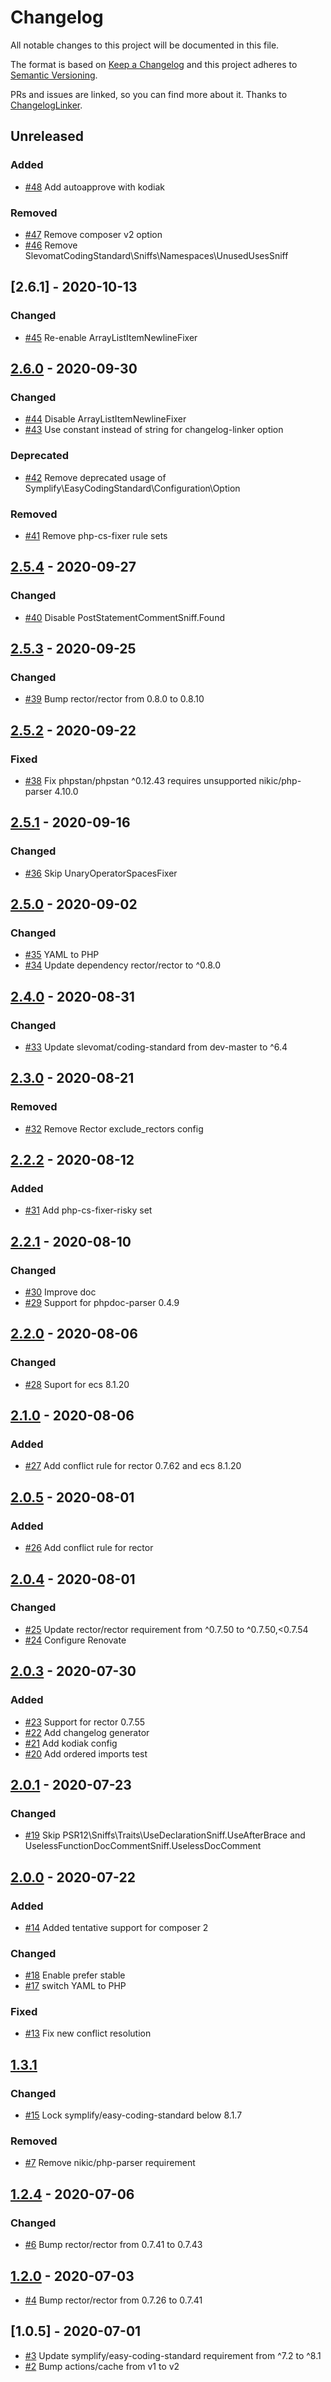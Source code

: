 # Changelog

All notable changes to this project will be documented in this file.

The format is based on [Keep a Changelog](http://keepachangelog.com/en/1.0.0/)
and this project adheres to [Semantic Versioning](http://semver.org/spec/v2.0.0.html).

PRs and issues are linked, so you can find more about it. Thanks to [ChangelogLinker](https://github.com/Symplify/ChangelogLinker).

<!-- changelog-linker -->

## Unreleased

### Added

- [#48] Add autoapprove with kodiak

### Removed

- [#47] Remove composer v2 option
- [#46] Remove SlevomatCodingStandard\Sniffs\Namespaces\UnusedUsesSniff

## [2.6.1] - 2020-10-13

### Changed

- [#45] Re-enable ArrayListItemNewlineFixer

## [2.6.0] - 2020-09-30

### Changed

- [#44] Disable ArrayListItemNewlineFixer
- [#43] Use constant instead of string for changelog-linker option

### Deprecated

- [#42] Remove deprecated usage of Symplify\EasyCodingStandard\Configuration\Option

### Removed

- [#41] Remove php-cs-fixer rule sets

## [2.5.4] - 2020-09-27

### Changed

- [#40] Disable PostStatementCommentSniff.Found

## [2.5.3] - 2020-09-25

### Changed

- [#39] Bump rector/rector from 0.8.0 to 0.8.10

## [2.5.2] - 2020-09-22

### Fixed

- [#38] Fix phpstan/phpstan ^0.12.43 requires unsupported nikic/php-parser 4.10.0

## [2.5.1] - 2020-09-16

### Changed

- [#36] Skip UnaryOperatorSpacesFixer

## [2.5.0] - 2020-09-02

### Changed

- [#35] YAML to PHP
- [#34] Update dependency rector/rector to ^0.8.0

## [2.4.0] - 2020-08-31

### Changed

- [#33] Update slevomat/coding-standard from dev-master to ^6.4

## [2.3.0] - 2020-08-21

### Removed

- [#32] Remove Rector exclude_rectors config

## [2.2.2] - 2020-08-12

### Added

- [#31] Add php-cs-fixer-risky set

## [2.2.1] - 2020-08-10

### Changed

- [#30] Improve doc
- [#29] Support for phpdoc-parser 0.4.9

## [2.2.0] - 2020-08-06

### Changed

- [#28] Suport for ecs 8.1.20

## [2.1.0] - 2020-08-06

### Added

- [#27] Add conflict rule for rector 0.7.62 and ecs 8.1.20


## [2.0.5] - 2020-08-01

### Added

- [#26] Add conflict rule for rector


## [2.0.4] - 2020-08-01

### Changed

- [#25] Update rector/rector requirement from ^0.7.50 to ^0.7.50,<0.7.54
- [#24] Configure Renovate

## [2.0.3] - 2020-07-30

### Added

- [#23] Support for rector 0.7.55
- [#22] Add changelog generator
- [#21] Add kodiak config
- [#20] Add ordered imports test

## [2.0.1] - 2020-07-23

### Changed

- [#19] Skip PSR12\Sniffs\Traits\UseDeclarationSniff.UseAfterBrace and UselessFunctionDocCommentSniff.UselessDocComment

## [2.0.0] - 2020-07-22

### Added

- [#14] Added tentative support for composer 2

### Changed

- [#18] Enable prefer stable
- [#17] switch YAML to PHP

### Fixed

- [#13] Fix new conflict resolution

## [1.3.1]

### Changed

- [#15] Lock symplify/easy-coding-standard below 8.1.7

### Removed

- [#7] Remove nikic/php-parser requirement

## [1.2.4] - 2020-07-06

### Changed

- [#6] Bump rector/rector from 0.7.41 to 0.7.43

## [1.2.0] - 2020-07-03

- [#4] Bump rector/rector from 0.7.26 to 0.7.41

## [1.0.5] - 2020-07-01

- [#3] Update symplify/easy-coding-standard requirement from ^7.2 to ^8.1
- [#2] Bump actions/cache from v1 to v2

[#21]: https://github.com/zingimmick/coding-standard/pull/21
[#20]: https://github.com/zingimmick/coding-standard/pull/20
[#19]: https://github.com/zingimmick/coding-standard/pull/19
[#18]: https://github.com/zingimmick/coding-standard/pull/18
[#17]: https://github.com/zingimmick/coding-standard/pull/17
[#15]: https://github.com/zingimmick/coding-standard/pull/15
[#14]: https://github.com/zingimmick/coding-standard/pull/14
[#13]: https://github.com/zingimmick/coding-standard/pull/13
[#7]: https://github.com/zingimmick/coding-standard/pull/7
[#6]: https://github.com/zingimmick/coding-standard/pull/6
[#4]: https://github.com/zingimmick/coding-standard/pull/4
[#3]: https://github.com/zingimmick/coding-standard/pull/3
[#2]: https://github.com/zingimmick/coding-standard/pull/2
[2.0.4]: https://github.com/zingimmick/coding-standard/compare/2.0.3...2.0.4
[2.0.3]: https://github.com/zingimmick/coding-standard/compare/2.0.2...2.0.3
[2.0.1]: https://github.com/zingimmick/coding-standard/compare/2.0.0...2.0.1
[2.0.0]: https://github.com/zingimmick/coding-standard/compare/1.3.1...2.0.0
[1.3.1]: https://github.com/zingimmick/coding-standard/compare/1.2.4...1.3.1
[1.2.4]: https://github.com/zingimmick/coding-standard/compare/1.2.0...1.2.4
[1.2.0]: https://github.com/zingimmick/coding-standard/compare/1.0.5...1.2.0
[#23]: https://github.com/zingimmick/coding-standard/pull/23
[#22]: https://github.com/zingimmick/coding-standard/pull/22
[#25]: https://github.com/zingimmick/coding-standard/pull/25
[#24]: https://github.com/zingimmick/coding-standard/pull/24
[#26]: https://github.com/zingimmick/coding-standard/pull/26
[2.0.5]: https://github.com/zingimmick/coding-standard/compare/2.0.4...2.0.5
[#27]: https://github.com/zingimmick/coding-standard/pull/27
[#28]: https://github.com/zingimmick/coding-standard/pull/28
[2.1.0]: https://github.com/zingimmick/coding-standard/compare/2.0.5...2.1.0
[#29]: https://github.com/zingimmick/coding-standard/pull/29
[#30]: https://github.com/zingimmick/coding-standard/pull/30
[2.2.0]: https://github.com/zingimmick/coding-standard/compare/2.1.0...2.2.0
[#31]: https://github.com/zingimmick/coding-standard/pull/31
[2.2.1]: https://github.com/zingimmick/coding-standard/compare/2.2.0...2.2.1
[#32]: https://github.com/zingimmick/coding-standard/pull/32
[2.2.2]: https://github.com/zingimmick/coding-standard/compare/2.2.1...2.2.2
[#33]: https://github.com/zingimmick/coding-standard/pull/33
[2.3.0]: https://github.com/zingimmick/coding-standard/compare/2.2.2...2.3.0
[#35]: https://github.com/zingimmick/coding-standard/pull/35
[#34]: https://github.com/zingimmick/coding-standard/pull/34
[2.4.0]: https://github.com/zingimmick/coding-standard/compare/2.3.0...2.4.0
[#36]: https://github.com/zingimmick/coding-standard/pull/36
[2.5.0]: https://github.com/zingimmick/coding-standard/compare/2.4.0...2.5.0
[#38]: https://github.com/zingimmick/coding-standard/pull/38
[2.5.1]: https://github.com/zingimmick/coding-standard/compare/2.5.0...2.5.1
[#39]: https://github.com/zingimmick/coding-standard/pull/39
[2.5.2]: https://github.com/zingimmick/coding-standard/compare/2.5.1...2.5.2
[#40]: https://github.com/zingimmick/coding-standard/pull/40
[2.5.3]: https://github.com/zingimmick/coding-standard/compare/2.5.2...2.5.3
[#44]: https://github.com/zingimmick/coding-standard/pull/44
[#43]: https://github.com/zingimmick/coding-standard/pull/43
[#42]: https://github.com/zingimmick/coding-standard/pull/42
[#41]: https://github.com/zingimmick/coding-standard/pull/41
[2.5.4]: https://github.com/zingimmick/coding-standard/compare/2.5.3...2.5.4
[#45]: https://github.com/zingimmick/coding-standard/pull/45
[2.6.0]: https://github.com/zingimmick/coding-standard/compare/2.5.4...2.6.0
[#48]: https://github.com/zingimmick/coding-standard/pull/48
[#47]: https://github.com/zingimmick/coding-standard/pull/47
[#46]: https://github.com/zingimmick/coding-standard/pull/46
